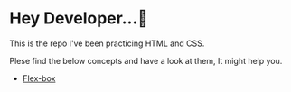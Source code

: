 # **Hey Developer...👋**   

This is the repo I've been practicing HTML and CSS.

Plese find the below concepts and have a look at them, It might help you.

* [Flex-box](practice-flexbox/flexbox.md)